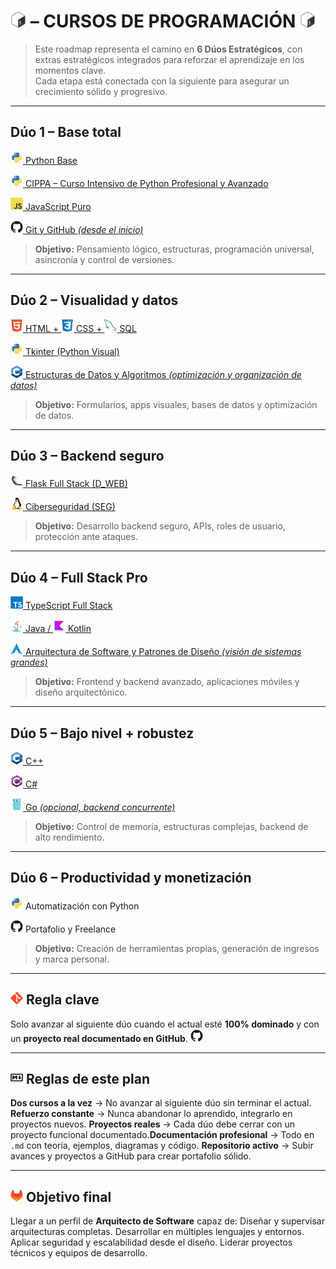 
# <img src="https://raw.githubusercontent.com/devicons/devicon/master/icons/bash/bash-original.svg" width="25"/>  – CURSOS DE PROGRAMACIÓN <img src="https://raw.githubusercontent.com/devicons/devicon/master/icons/bash/bash-original.svg" width="25"/>


> Este roadmap representa el camino en **6 Dúos Estratégicos**, con extras estratégicos integrados para reforzar el aprendizaje en los momentos clave.  
Cada etapa está conectada con la siguiente para asegurar un crecimiento sólido y progresivo.

---

## **Dúo 1 – Base total** 

[<img src="https://raw.githubusercontent.com/devicons/devicon/master/icons/python/python-original.svg" width="20"/> Python Base](https://github.com/GaboEI/Gabo/blob/main/PROYECTOS_DE_CURSOS_PROGRAMACION/CURSOS_DE_PROGRAMACION/Curso_intencivo_para_aprrender_programacion_(U%CC%81ltimaAtulizacion_02_08_2025).md)

[<img src="https://raw.githubusercontent.com/devicons/devicon/master/icons/python/python-original.svg" width="20"/> CIPPA – Curso Intensivo de Python Profesional y Avanzado](https://github.com/GaboEI/Gabo/blob/main/PROYECTOS_DE_CURSOS_PROGRAMACION/CURSOS_DE_PROGRAMACION/curso_intensivo_python_profesional_cippa.md)

[<img src="https://raw.githubusercontent.com/devicons/devicon/master/icons/javascript/javascript-original.svg" width="20"/> JavaScript Puro](https://github.com/GaboEI/Gabo/blob/main/PROYECTOS_DE_CURSOS_PROGRAMACION/CURSOS_DE_PROGRAMACION/CURSO%20INTENSIVO%20JAVASCRIPT.md)

[<img src="https://raw.githubusercontent.com/devicons/devicon/master/icons/github/github-original.svg" width="20"/> Git y GitHub *(desde el inicio)*](https://github.com/GaboEI/Gabo/blob/main/PROYECTOS_DE_CURSOS_PROGRAMACION/CURSOS_DE_PROGRAMACION/CURSO%20INTENSIVO%20DE%20GIT%20Y%20GITHUB.md)  

> **Objetivo:** Pensamiento lógico, estructuras, programación universal, asincronía y control de versiones.

---

## **Dúo 2 – Visualidad y datos**

[<img src="https://raw.githubusercontent.com/devicons/devicon/master/icons/html5/html5-original.svg" width="20"/> HTML + <img src="https://raw.githubusercontent.com/devicons/devicon/master/icons/css3/css3-original.svg" width="20"/> CSS + <img src="https://raw.githubusercontent.com/devicons/devicon/master/icons/mysql/mysql-original.svg" width="20"/> SQL](https://github.com/GaboEI/Gabo/blob/main/PROYECTOS_DE_CURSOS_PROGRAMACION/CURSOS_DE_PROGRAMACION/CURSO%20INTENSIVO%20HTML%2C%20CSS%20y%20SQL.txt)  

[<img src="https://raw.githubusercontent.com/devicons/devicon/master/icons/python/python-original.svg" width="20"/> Tkinter (Python Visual)](https://github.com/GaboEI/Gabo/blob/main/PROYECTOS_DE_CURSOS_PROGRAMACION/CURSOS_DE_PROGRAMACION/CURSO%20INTENSIVO%20DE%20TKINTER.txt)  

[<img src="https://raw.githubusercontent.com/devicons/devicon/master/icons/cplusplus/cplusplus-original.svg" width="20"/> Estructuras de Datos y Algoritmos *(optimización y organización de datos)*](https://github.com/GaboEI/Gabo/blob/main/PROYECTOS_DE_CURSOS_PROGRAMACION/CURSOS_DE_PROGRAMACION/CURSO%20INTENSIVO%20DE%20ESTRUCTURAS%20DE%20DATOS%20Y%20ALGORITMOS.txt)  

> **Objetivo:** Formularios, apps visuales, bases de datos y optimización de datos.

---

## **Dúo 3 – Backend seguro**

[<img src="https://raw.githubusercontent.com/devicons/devicon/master/icons/flask/flask-original.svg" width="20"/> Flask Full Stack (D_WEB)](https://github.com/GaboEI/Gabo/blob/main/PROYECTOS_DE_CURSOS_PROGRAMACION/CURSOS_DE_PROGRAMACION/CURSO%20DE%20DESAROLLO%20WEB.txt)

[<img src="https://raw.githubusercontent.com/devicons/devicon/master/icons/linux/linux-original.svg" width="20"/> Ciberseguridad (SEG)](https://github.com/GaboEI/Gabo/blob/main/PROYECTOS_DE_CURSOS_PROGRAMACION/CURSOS_DE_PROGRAMACION/CURSO%20INTENSIVO%20DE%20SEGURIDAD%20INFORM%C3%81TICA%20Y%20CIBERSEGURIDAD.txt)  

> **Objetivo:** Desarrollo backend seguro, APIs, roles de usuario, protección ante ataques.

---

## **Dúo 4 – Full Stack Pro**

[<img src="https://raw.githubusercontent.com/devicons/devicon/master/icons/typescript/typescript-original.svg" width="20"/> TypeScript Full Stack](https://github.com/GaboEI/Gabo/blob/main/PROYECTOS_DE_CURSOS_PROGRAMACION/CURSOS_DE_PROGRAMACION/TS%20CURSO%20NTENSIVO%20FULL%20STACK%20PRO.txt)  

[<img src="https://raw.githubusercontent.com/devicons/devicon/master/icons/java/java-original.svg" width="20"/> Java / <img src="https://raw.githubusercontent.com/devicons/devicon/master/icons/kotlin/kotlin-original.svg" width="20"/> Kotlin](https://github.com/GaboEI/Gabo/blob/main/PROYECTOS_DE_CURSOS_PROGRAMACION/CURSOS_DE_PROGRAMACION/CURSO%20INTENSIVO%20JAVA%20KOTLIN.txt)  

[<img src="https://raw.githubusercontent.com/devicons/devicon/master/icons/archlinux/archlinux-original.svg" width="20"/> Arquitectura de Software y Patrones de Diseño *(visión de sistemas grandes)*](https://github.com/GaboEI/Gabo/blob/main/PROYECTOS_DE_CURSOS_PROGRAMACION/CURSOS_DE_PROGRAMACION/CURSO%20INTENSIVO%20DE%20ARQUITECTURA%20DE%20SOFTWARE%20Y%20PATRONES%20DE%20DISE%C3%91O.txt)  

> **Objetivo:** Frontend y backend avanzado, aplicaciones móviles y diseño arquitectónico.

---

## **Dúo 5 – Bajo nivel + robustez**
 
[<img src="https://raw.githubusercontent.com/devicons/devicon/master/icons/cplusplus/cplusplus-original.svg" width="20"/> C++](https://github.com/GaboEI/Gabo/blob/main/PROYECTOS_DE_CURSOS_PROGRAMACION/CURSOS_DE_PROGRAMACION/CURSO%20INTENSIVO%20DE%20C%2B%2B.txt)

[<img src="https://raw.githubusercontent.com/devicons/devicon/master/icons/csharp/csharp-original.svg" width="20"/> C#](https://github.com/GaboEI/Gabo/blob/main/PROYECTOS_DE_CURSOS_PROGRAMACION/CURSOS_DE_PROGRAMACION/CURSO%20INTENSIVO%20DE%20C%23.txt)

[<img src="https://raw.githubusercontent.com/devicons/devicon/master/icons/go/go-original.svg" width="20"/> Go *(opcional, backend concurrente)*](https://github.com/GaboEI/Gabo/blob/main/PROYECTOS_DE_CURSOS_PROGRAMACION/CURSOS_DE_PROGRAMACION/CURSO%20INTENSIVO%20DE%20GO.txt)  

> **Objetivo:** Control de memoria, estructuras complejas, backend de alto rendimiento.

---

## **Dúo 6 – Productividad y monetización**

<img src="https://raw.githubusercontent.com/devicons/devicon/master/icons/python/python-original.svg" width="20"/> Automatización con Python  

<img src="https://raw.githubusercontent.com/devicons/devicon/master/icons/github/github-original.svg" width="20"/> Portafolio y Freelance
 
> **Objetivo:** Creación de herramientas propias, generación de ingresos y marca personal.

---

## <img src="https://raw.githubusercontent.com/devicons/devicon/master/icons/git/git-original.svg" width="20"/> Regla clave


Solo avanzar al siguiente dúo cuando el actual esté **100% dominado** y con un **proyecto real documentado en GitHub**. <img src="https://raw.githubusercontent.com/devicons/devicon/master/icons/github/github-original.svg" width="20"/>

---

## <img src="https://raw.githubusercontent.com/devicons/devicon/master/icons/markdown/markdown-original.svg" width="20"/> Reglas de este plan


**Dos cursos a la vez** → No avanzar al siguiente dúo sin terminar el actual. **Refuerzo constante** → Nunca abandonar lo aprendido, integrarlo en proyectos nuevos. **Proyectos reales** → Cada dúo debe cerrar con un proyecto funcional documentado.**Documentación profesional** → Todo en `.md` con teoría, ejemplos, diagramas y código. **Repositorio activo** → Subir avances y proyectos a GitHub para crear portafolio sólido.

---

## <img src="https://raw.githubusercontent.com/devicons/devicon/master/icons/gitlab/gitlab-original.svg" width="20"/> Objetivo final

Llegar a un perfil de **Arquitecto de Software** capaz de: Diseñar y supervisar arquitecturas completas. Desarrollar en múltiples lenguajes y entornos. Aplicar seguridad y escalabilidad desde el diseño. Liderar proyectos técnicos y equipos de desarrollo.
